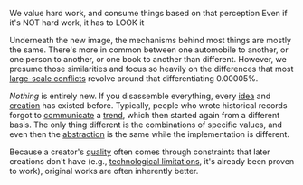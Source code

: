 We value hard work, and consume things based on that perception
  Even if it's NOT hard work, it has to LOOK it




Underneath the new image, the mechanisms behind most things are mostly the same. There's more in common between one automobile to another, or one person to another, or one book to another than different. However, we presume those similarities and focus so heavily on the differences that most [large-scale conflicts](people-conflicts-war.md) revolve around that differentiating 0.00005%.

*Nothing* is entirely new. If you disassemble everything, every [idea](values.md) and [creation](creations.md) has existed before. Typically, people who wrote historical records forgot to [communicate](language.md) a [trend](trends.md), which then started again from a different basis. The only thing different is the combinations of specific values, and even then the [abstraction](values.md) is the same while the implementation is different.

Because a creator's [quality](values-quality.md) often comes through constraints that later creations don't have (e.g., [technological limitations](technology.md), it's already been proven to work), original works are often inherently better.
